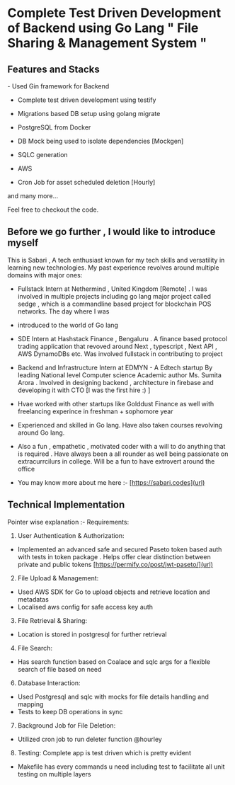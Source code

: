 <h1>Complete Test Driven Development of Backend using Go Lang " File Sharing & Management System " </h1>

<h2>Features and Stacks </h2>
- Used Gin framework for Backend 

- Complete test driven development using testify
  
- Migrations based DB setup using golang migrate
  
- PostgreSQL from Docker
  
- DB Mock being used to isolate dependencies  [Mockgen]
  
- SQLC generation
  
- AWS
  
- Cron Job for asset scheduled deletion [Hourly]
  
 and many more...

 Feel free to checkout the code.


<h2>Before we go further , I would like to introduce myself </h2>

This is Sabari , A tech enthusiast known for my tech skills and versatility in learning new technologies. My past experience revolves around multiple domains with major ones:
- Fullstack Intern at Nethermind , United Kingdom [Remote] . I was involved in multiple projects including go lang major project called sedge , which is a commandline based project for blockchain POS networks. The day where I was
- introduced to the world of Go lang
- SDE Intern at Hashstack Finance , Bengaluru . A finance based protocol trading application that revoved around Next , typescript , Next API , AWS DynamoDBs etc. Was involved fullstack in contributing to project
- Backend and Infrastructure Intern at EDMYN - A Edtech startup By leading National level Computer science Academic author Ms. Sumita Arora . Involved in designing backend , architecture in firebase and developing it with CTO [I was the first hire :) ]
- Hvae worked with other startups like Golddust Finance as well with freelancing experince in freshman + sophomore year
- Experienced and skilled in Go lang. Have also taken courses revolving around Go lang. 
- Also a fun , empathetic , motivated coder with a will to do anything that is required . Have always been a all rounder as well being passionate on extracurrcilurs in college. Will be a fun to have extrovert around the office

- You may know more about me here :- [https://sabari.codes](url)

<h2>Technical Implementation</h2>

Pointer wise explanation :-
Requirements:
1. User Authentication & Authorization:
- Implemented an advanced safe and secured Paseto token based auth with tests in token package . Helps offer clear distinction between private and public tokens
  [https://permify.co/post/jwt-paseto/](url)

2. File Upload & Management:
- Used AWS SDK for Go to upload objects and retrieve location and metadatas
- Localised aws config for safe access key auth
  

3. File Retrieval & Sharing:
- Location is stored in postgresql for further retrieval

4. File Search:
- Has search function based on Coalace and sqlc args for a flexible search of file based on need


6. Database Interaction:
- Used Postgresql and sqlc with mocks for file details handling and mapping
- Tests to keep DB operations in sync


7. Background Job for File Deletion:
- Utilized cron job to run deleter function @hourley

8. Testing:
Complete app is test driven which is pretty evident
- Makefile has every commands u need including test to facilitate all unit testing on multiple layers



